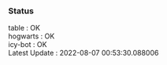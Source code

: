 ### Status


table : OK  
hogwarts : OK  
icy-bot : OK  
Latest Update : 2022-08-07 00:53:30.088006
